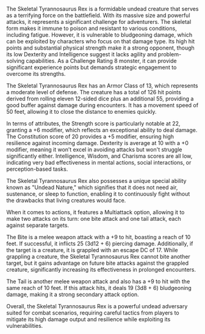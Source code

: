 The Skeletal Tyrannosaurus Rex is a formidable undead creature that serves as a terrifying force on the battlefield. With its massive size and powerful attacks, it represents a significant challenge for adventurers. The skeletal form makes it immune to poison and resistant to various conditions, including fatigue. However, it is vulnerable to bludgeoning damage, which can be exploited by characters who focus on that damage type. Its high hit points and substantial physical strength make it a strong opponent, though its low Dexterity and Intelligence suggest it lacks agility and problem-solving capabilities. As a Challenge Rating 8 monster, it can provide significant experience points but demands strategic engagement to overcome its strengths.

The Skeletal Tyrannosaurus Rex has an Armor Class of 13, which represents a moderate level of defense. The creature has a total of 126 hit points derived from rolling eleven 12-sided dice plus an additional 55, providing a good buffer against damage during encounters. It has a movement speed of 50 feet, allowing it to close the distance to enemies quickly. 

In terms of attributes, the Strength score is particularly notable at 22, granting a +6 modifier, which reflects an exceptional ability to deal damage. The Constitution score of 20 provides a +5 modifier, ensuring high resilience against incoming damage. Dexterity is average at 10 with a +0 modifier, meaning it won’t excel in avoiding attacks but won't struggle significantly either. Intelligence, Wisdom, and Charisma scores are all low, indicating very bad effectiveness in mental actions, social interactions, or perception-based tasks.

The Skeletal Tyrannosaurus Rex also possesses a unique special ability known as "Undead Nature," which signifies that it does not need air, sustenance, or sleep to function, enabling it to continuously fight without the drawbacks that living creatures would face.

When it comes to actions, it features a Multiattack option, allowing it to make two attacks on its turn: one bite attack and one tail attack, each against separate targets. 

The Bite is a melee weapon attack with a +9 to hit, boasting a reach of 10 feet. If successful, it inflicts 25 (3d12 + 6) piercing damage. Additionally, if the target is a creature, it is grappled with an escape DC of 17. While grappling a creature, the Skeletal Tyrannosaurus Rex cannot bite another target, but it gains advantage on future bite attacks against the grappled creature, significantly increasing its effectiveness in prolonged encounters.

The Tail is another melee weapon attack and also has a +9 to hit with the same reach of 10 feet. If this attack hits, it deals 19 (3d8 + 6) bludgeoning damage, making it a strong secondary attack option.

Overall, the Skeletal Tyrannosaurus Rex is a powerful undead adversary suited for combat scenarios, requiring careful tactics from players to mitigate its high damage output and resilience while exploiting its vulnerabilities.